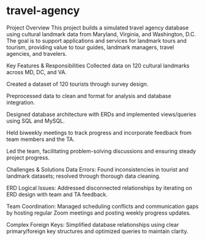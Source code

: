 # travel-agency
Project Overview
This project builds a simulated travel agency database using cultural landmark data from Maryland, Virginia, and Washington, D.C. The goal is to support applications and services for landmark tours and tourism, providing value to tour guides, landmark managers, travel agencies, and travelers.

Key Features & Responsibilities
Collected data on 120 cultural landmarks across MD, DC, and VA.

Created a dataset of 120 tourists through survey design.

Preprocessed data to clean and format for analysis and database integration.

Designed database architecture with ERDs and implemented views/queries using SQL and MySQL.

Held biweekly meetings to track progress and incorporate feedback from team members and the TA.

Led the team, facilitating problem-solving discussions and ensuring steady project progress.

Challenges & Solutions
Data Errors: Found inconsistencies in tourist and landmark datasets; resolved through thorough data cleaning.

ERD Logical Issues: Addressed disconnected relationships by iterating on ERD design with team and TA feedback.

Team Coordination: Managed scheduling conflicts and communication gaps by hosting regular Zoom meetings and posting weekly progress updates.

Complex Foreign Keys: Simplified database relationships using clear primary/foreign key structures and optimized queries to maintain clarity.

